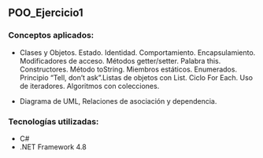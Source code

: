 ## POO_Ejercicio1
### Conceptos aplicados:
- Clases y Objetos. Estado. Identidad. Comportamiento. Encapsulamiento. Modificadores de acceso.
Métodos getter/setter. Palabra this. Constructores. Método toString. Miembros estáticos.
Enumerados. Principio “Tell, don’t ask”.Listas de objetos con List<T>. Ciclo For Each. Uso de iteradores. Algoritmos con
colecciones.

- Diagrama de UML, Relaciones de asociación y
dependencia.

### Tecnologías utilizadas:
- C#
- .NET Framework 4.8


